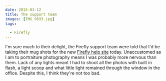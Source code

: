 ```yaml
---
date: 2015-03-12
title: The support team
images: [IMG_9693.jpg]
tags:

  - Firefly
---
```

I'm sure much to their delight, the Firefly support team were told that I'd be taking their mug shots for the new [Firefly help site](http://help.fireflylearning.com/) today.  Unaccustomed as I am to portraiture photography means I was probably more nervous than them. Lack of any lights meant I had to shoot all the photos with built in flash, a light scoop and what little light remained through the window in the office. Despite this, I think they're not too bad.
